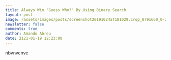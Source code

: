```yaml
---
title: Always Win "Guess Who?" By Using Binary Search
layout: post
image: /assets/images/posts/screenshot20191024at181029.crop_879x660_0-2.preview.png
newsletter: false
comments: true
author: Amando Abreu
date: 2121-01-19 12:23:00
---
```

nbvnvcnvc